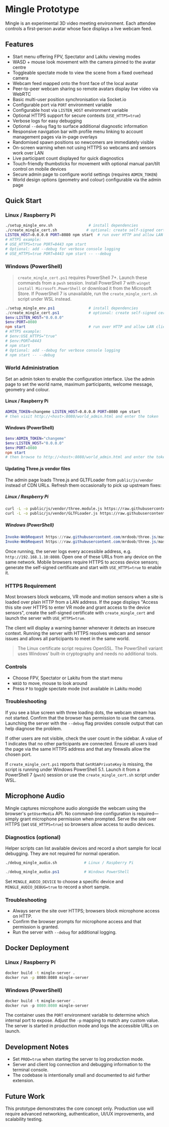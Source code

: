 # Mingle Prototype

Mingle is an experimental 3D video meeting environment. Each attendee controls a
first-person avatar whose face displays a live webcam feed.

## Features
- Start menu offering FPV, Spectator and Lakitu viewing modes
- WASD + mouse look movement with the camera pinned to the avatar centre
- Toggleable spectate mode to view the scene from a fixed overhead camera
- Webcam feed mapped onto the front face of the local avatar
- Peer-to-peer webcam sharing so remote avatars display live video via WebRTC
- Basic multi-user position synchronisation via Socket.io
- Configurable port via `PORT` environment variable
- Configurable host via `LISTEN_HOST` environment variable
- Optional HTTPS support for secure contexts (`USE_HTTPS=true`)
- Verbose logs for easy debugging
- Optional `--debug` flag to surface additional diagnostic information
- Responsive navigation bar with profile menu linking to account management pages via in-page overlays
- Randomised spawn positions so newcomers are immediately visible
- On-screen warning when not using HTTPS so webcams and sensors work over LAN
- Live participant count displayed for quick diagnostics
- Touch-friendly thumbsticks for movement with optional manual pan/tilt control on mobile devices
- Secure admin page to configure world settings (requires `ADMIN_TOKEN`)
- World design options (geometry and colour) configurable via the admin page

## Quick Start

### Linux / Raspberry Pi
```bash
./setup_mingle_env.sh                # install dependencies
./create_mingle_cert.sh             # optional: create self-signed cert
LISTEN_HOST=0.0.0.0 PORT=8080 npm start  # run over HTTP and allow LAN clients
# HTTPS example:
# USE_HTTPS=true PORT=8443 npm start
# Optional: add --debug for verbose console logging
# USE_HTTPS=true PORT=8443 npm start -- --debug
```

### Windows (PowerShell)
> `create_mingle_cert.ps1` requires PowerShell 7+. Launch these commands from a
> `pwsh` session. Install PowerShell 7 with `winget install Microsoft.PowerShell`
> or download it from the Microsoft Store. If PowerShell 7 is unavailable,
> run the `create_mingle_cert.sh` script under WSL instead.
```powershell
./setup_mingle_env.ps1               # install dependencies
./create_mingle_cert.ps1             # optional: create self-signed cert
$env:LISTEN_HOST="0.0.0.0"
$env:PORT=8080
npm start                            # run over HTTP and allow LAN clients
# HTTPS example:
# $env:USE_HTTPS="true"
# $env:PORT=8443
# npm start
# Optional: add --debug for verbose console logging
# npm start -- --debug
```

### World Administration

Set an admin token to enable the configuration interface. Use the admin page to
set the world name, maximum participants, welcome message, geometry and colour.

#### Linux / Raspberry Pi
```bash
ADMIN_TOKEN=changeme LISTEN_HOST=0.0.0.0 PORT=8080 npm start
# then visit http://<host>:8080/world_admin.html and enter the token
```

#### Windows (PowerShell)
```powershell
$env:ADMIN_TOKEN="changeme"
$env:LISTEN_HOST="0.0.0.0"
$env:PORT=8080
npm start
# then browse to http://<host>:8080/world_admin.html and enter the token
```

#### Updating Three.js vendor files

The admin page loads Three.js and GLTFLoader from `public/js/vendor` instead of
CDN URLs. Refresh them occasionally to pick up upstream fixes:

##### Linux / Raspberry Pi
```bash
curl -L -o public/js/vendor/three.module.js https://raw.githubusercontent.com/mrdoob/three.js/master/build/three.module.js
curl -L -o public/js/vendor/GLTFLoader.js https://raw.githubusercontent.com/mrdoob/three.js/master/examples/jsm/loaders/GLTFLoader.js
```

##### Windows (PowerShell)
```powershell
Invoke-WebRequest https://raw.githubusercontent.com/mrdoob/three.js/master/build/three.module.js -OutFile public/js/vendor/three.module.js
Invoke-WebRequest https://raw.githubusercontent.com/mrdoob/three.js/master/examples/jsm/loaders/GLTFLoader.js -OutFile public/js/vendor/GLTFLoader.js
```

Once running, the server logs every accessible address, e.g.
`http://192.168.1.10:8080`. Open one of these URLs from any device on the same
network. Mobile browsers require HTTPS to access device sensors; generate the
self-signed certificate and start with `USE_HTTPS=true` to enable it.

### HTTPS Requirement
Most browsers block webcams, VR mode and motion sensors when a site is loaded
over plain HTTP from a LAN address. If the page displays "Access this site over
HTTPS to enter VR mode and grant access to the device sensors", create the
self-signed certificate with `create_mingle_cert` and launch the server with
`USE_HTTPS=true`.

The client will display a warning banner whenever it detects an insecure
context. Running the server with HTTPS resolves webcam and sensor issues and
allows all participants to meet in the same world.

 > The Linux certificate script requires OpenSSL. The PowerShell variant uses Windows’ built-in cryptography and needs no additional tools.

### Controls
- Choose FPV, Spectator or Lakitu from the start menu
- `WASD` to move, mouse to look around
- Press `P` to toggle spectate mode (not available in Lakitu mode)

### Troubleshooting
If you see a blue screen with three loading dots, the webcam stream has not
started. Confirm that the browser has permission to use the camera. Launching
the server with the `--debug` flag provides console output that can help
diagnose the problem.

If other users are not visible, check the user count in the sidebar. A value of
1 indicates that no other participants are connected. Ensure all users load the
page via the same HTTPS address and that any firewalls allow the chosen port.

If `create_mingle_cert.ps1` reports that `GetRSAPrivateKey` is missing, the
script is running under Windows PowerShell 5.1. Launch it from a PowerShell 7
(`pwsh`) session or use the `create_mingle_cert.sh` script under WSL.

## Microphone Audio

Mingle captures microphone audio alongside the webcam using the browser's
`getUserMedia` API. No command-line configuration is required—simply grant
microphone permission when prompted. Serve the site over HTTPS (set
`USE_HTTPS=true`) so browsers allow access to audio devices.

### Diagnostics (optional)
Helper scripts can list available devices and record a short sample for local
debugging. They are not required for normal operation.

```bash
./debug_mingle_audio.sh            # Linux / Raspberry Pi
```

```powershell
./debug_mingle_audio.ps1           # Windows PowerShell
```

Set `MINGLE_AUDIO_DEVICE` to choose a specific device and
`MINGLE_AUDIO_DEBUG=true` to record a short sample.

### Troubleshooting
- Always serve the site over HTTPS; browsers block microphone access on HTTP.
- Confirm the browser prompts for microphone access and that permission is
  granted.
- Run the server with `--debug` for additional logging.

## Docker Deployment

### Linux / Raspberry Pi
```bash
docker build -t mingle-server .
docker run -p 8080:8080 mingle-server
```

### Windows (PowerShell)
```powershell
docker build -t mingle-server .
docker run -p 8080:8080 mingle-server
```

The container uses the `PORT` environment variable to determine which internal
port to expose. Adjust the `-p` mapping to match any custom value. The server is
started in production mode and logs the accessible URLs on launch.

## Development Notes
- Set `PROD=true` when starting the server to log production mode.
- Server and client log connection and debugging information to the terminal
  console.
- The codebase is intentionally small and documented to aid further extension.

## Future Work
This prototype demonstrates the core concept only. Production use will require
advanced networking, authentication, UI/UX improvements, and scalability testing.

